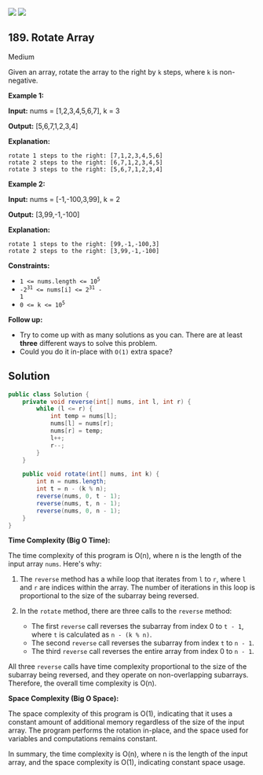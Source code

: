 [![](https://img.shields.io/github/stars/javadev/LeetCode-in-Java?label=Stars&style=flat-square)](https://github.com/javadev/LeetCode-in-Java)
[![](https://img.shields.io/github/forks/javadev/LeetCode-in-Java?label=Fork%20me%20on%20GitHub%20&style=flat-square)](https://github.com/javadev/LeetCode-in-Java/fork)

## 189\. Rotate Array

Medium

Given an array, rotate the array to the right by `k` steps, where `k` is non-negative.

**Example 1:**

**Input:** nums = [1,2,3,4,5,6,7], k = 3

**Output:** [5,6,7,1,2,3,4]

**Explanation:**

    rotate 1 steps to the right: [7,1,2,3,4,5,6]
    rotate 2 steps to the right: [6,7,1,2,3,4,5]
    rotate 3 steps to the right: [5,6,7,1,2,3,4] 

**Example 2:**

**Input:** nums = [-1,-100,3,99], k = 2

**Output:** [3,99,-1,-100]

**Explanation:**

    rotate 1 steps to the right: [99,-1,-100,3]
    rotate 2 steps to the right: [3,99,-1,-100] 

**Constraints:**

*   <code>1 <= nums.length <= 10<sup>5</sup></code>
*   <code>-2<sup>31</sup> <= nums[i] <= 2<sup>31</sup> - 1</code>
*   <code>0 <= k <= 10<sup>5</sup></code>

**Follow up:**

*   Try to come up with as many solutions as you can. There are at least **three** different ways to solve this problem.
*   Could you do it in-place with `O(1)` extra space?

## Solution

```java
public class Solution {
    private void reverse(int[] nums, int l, int r) {
        while (l <= r) {
            int temp = nums[l];
            nums[l] = nums[r];
            nums[r] = temp;
            l++;
            r--;
        }
    }

    public void rotate(int[] nums, int k) {
        int n = nums.length;
        int t = n - (k % n);
        reverse(nums, 0, t - 1);
        reverse(nums, t, n - 1);
        reverse(nums, 0, n - 1);
    }
}
```

**Time Complexity (Big O Time):**

The time complexity of this program is O(n), where n is the length of the input array `nums`. Here's why:

1. The `reverse` method has a while loop that iterates from `l` to `r`, where `l` and `r` are indices within the array. The number of iterations in this loop is proportional to the size of the subarray being reversed.

2. In the `rotate` method, there are three calls to the `reverse` method:
   - The first `reverse` call reverses the subarray from index 0 to `t - 1`, where `t` is calculated as `n - (k % n)`.
   - The second `reverse` call reverses the subarray from index `t` to `n - 1`.
   - The third `reverse` call reverses the entire array from index 0 to `n - 1`.

All three `reverse` calls have time complexity proportional to the size of the subarray being reversed, and they operate on non-overlapping subarrays. Therefore, the overall time complexity is O(n).

**Space Complexity (Big O Space):**

The space complexity of this program is O(1), indicating that it uses a constant amount of additional memory regardless of the size of the input array. The program performs the rotation in-place, and the space used for variables and computations remains constant.

In summary, the time complexity is O(n), where n is the length of the input array, and the space complexity is O(1), indicating constant space usage.
